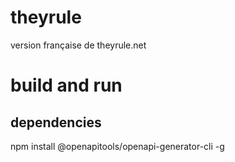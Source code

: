 # theyrule
version française de theyrule.net


# build  and run

## dependencies
npm install @openapitools/openapi-generator-cli -g